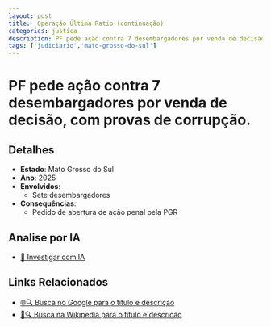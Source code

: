 ```yaml
---
layout: post
title:  Operação Última Ratio (continuação)
categories: justica
description: PF pede ação contra 7 desembargadores por venda de decisão✧  com provas de corrupção.Sete desembargadores
tags: ['judiciario','mato-grosso-do-sul']
---
```


# PF pede ação contra 7 desembargadores por venda de decisão, com provas de corrupção.

## Detalhes
- **Estado**: Mato Grosso do Sul
- **Ano**: 2025
- **Envolvidos**:
  - Sete desembargadores
- **Consequências**:
  - Pedido de abertura de ação penal pela PGR

## Analise por IA
- [🤖 Investigar com IA](https://www.perplexity.ai/search?q=Opera%C3%A7%C3%A3o%20%C3%9Altima%20Ratio%20%28continua%C3%A7%C3%A3o%29%20PF%20pede%20a%C3%A7%C3%A3o%20contra%207%20desembargadores%20por%20venda%20de%20decis%C3%A3o%2C%20com%20provas%20de%20corrup%C3%A7%C3%A3o.%20Mato%20Grosso%20do%20Sul)

## Links Relacionados
- [🌐🔍 Busca no Google para o título e descrição](https://www.google.com/search?q=Opera%C3%A7%C3%A3o%20%C3%9Altima%20Ratio%20%28continua%C3%A7%C3%A3o%29%20PF%20pede%20a%C3%A7%C3%A3o%20contra%207%20desembargadores%20por%20venda%20de%20decis%C3%A3o%2C%20com%20provas%20de%20corrup%C3%A7%C3%A3o.%20Mato%20Grosso%20do%20Sul)
- [📖🔍 Busca na Wikipedia para o título e descrição](https://pt.wikipedia.org/w/index.php?search=Opera%C3%A7%C3%A3o%20%C3%9Altima%20Ratio%20%28continua%C3%A7%C3%A3o%29%20PF%20pede%20a%C3%A7%C3%A3o%20contra%207%20desembargadores%20por%20venda%20de%20decis%C3%A3o%2C%20com%20provas%20de%20corrup%C3%A7%C3%A3o.%20Mato%20Grosso%20do%20Sul)


